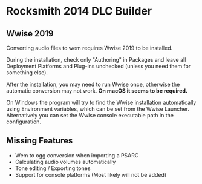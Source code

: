 # Rocksmith 2014 DLC Builder

## Wwise 2019

Converting audio files to wem requires Wwise 2019 to be installed.

During the installation, check only "Authoring" in Packages and leave all Deployment Platforms and Plug-ins unchecked (unless you need them for something else).

After the installation, you may need to run Wwise once, otherwise the automatic conversion may not work. **On macOS it seems to be required.**

On Windows the program will try to find the Wwise installation automatically using Environment variables, which can be set from the Wwise Launcher. Alternatively you can set the Wwise console executable path in the configuration.

## Missing Features

- Wem to ogg conversion when importing a PSARC
- Calculating audio volumes automatically
- Tone editing / Exporting tones
- Support for console platforms (Most likely will not be added)
